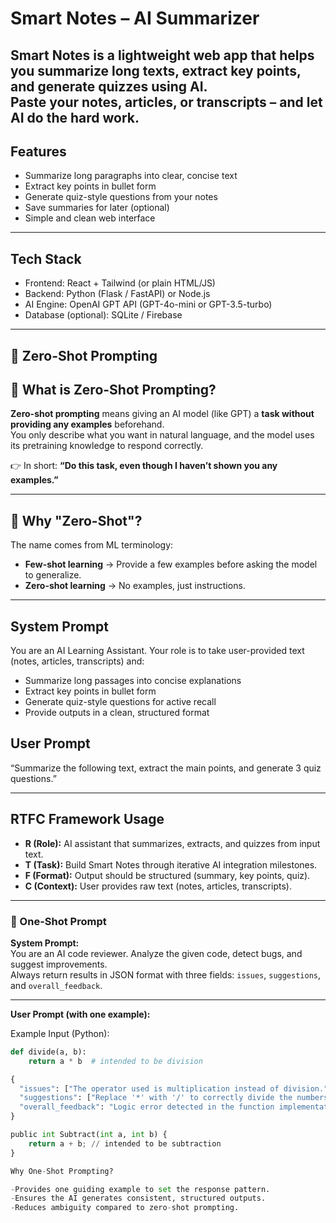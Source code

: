 # Smart Notes – AI Summarizer
Smart Notes is a lightweight web app that helps you summarize long texts, extract key points, and generate quizzes using AI.  
Paste your notes, articles, or transcripts – and let AI do the hard work.
---
## Features
- Summarize long paragraphs into clear, concise text  
- Extract key points in bullet form  
- Generate quiz-style questions from your notes  
- Save summaries for later (optional)  
- Simple and clean web interface  
---
## Tech Stack
- Frontend: React + Tailwind (or plain HTML/JS)  
- Backend: Python (Flask / FastAPI) or Node.js  
- AI Engine: OpenAI GPT API (GPT-4o-mini or GPT-3.5-turbo)  
- Database (optional): SQLite / Firebase  

---

## 🧠 Zero-Shot Prompting

## 🔹 What is Zero-Shot Prompting?

**Zero-shot prompting** means giving an AI model (like GPT) a **task without providing any examples** beforehand.  
You only describe what you want in natural language, and the model uses its pretraining knowledge to respond correctly.  

👉 In short: **“Do this task, even though I haven’t shown you any examples.”**

---

## 🔹 Why "Zero-Shot"?

The name comes from ML terminology:

- **Few-shot learning** → Provide a few examples before asking the model to generalize.  
- **Zero-shot learning** → No examples, just instructions.

---

##  System Prompt  
You are an AI Learning Assistant. Your role is to take user-provided text (notes, articles, transcripts) and:  
- Summarize long passages into concise explanations  
- Extract key points in bullet form  
- Generate quiz-style questions for active recall  
- Provide outputs in a clean, structured format  

##  User Prompt  
“Summarize the following text, extract the main points, and generate 3 quiz questions.”  

---

## RTFC Framework Usage

- **R (Role):** AI assistant that summarizes, extracts, and quizzes from input text.  
- **T (Task):** Build Smart Notes through iterative AI integration milestones.  
- **F (Format):** Output should be structured (summary, key points, quiz).  
- **C (Context):** User provides raw text (notes, articles, transcripts).  

---

### 🔹 One-Shot Prompt  

**System Prompt:**  
You are an AI code reviewer. Analyze the given code, detect bugs, and suggest improvements.  
Always return results in JSON format with three fields: `issues`, `suggestions`, and `overall_feedback`.  

---

**User Prompt (with one example):**  

Example Input (Python):  
```python
def divide(a, b):
    return a * b  # intended to be division

{
  "issues": ["The operator used is multiplication instead of division."],
  "suggestions": ["Replace '*' with '/' to correctly divide the numbers."],
  "overall_feedback": "Logic error detected in the function implementation."
}

public int Subtract(int a, int b) {
    return a + b; // intended to be subtraction
}

Why One-Shot Prompting?

-Provides one guiding example to set the response pattern.
-Ensures the AI generates consistent, structured outputs.
-Reduces ambiguity compared to zero-shot prompting.
